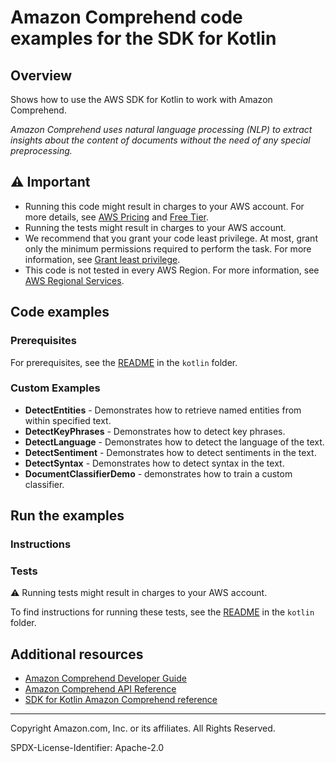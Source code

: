 # Amazon Comprehend code examples for the SDK for Kotlin

## Overview

Shows how to use the AWS SDK for Kotlin to work with Amazon Comprehend.

<!--custom.overview.start-->
<!--custom.overview.end-->

_Amazon Comprehend uses natural language processing (NLP) to extract insights about the content of documents without the need of any special preprocessing._

## ⚠ Important

* Running this code might result in charges to your AWS account. For more details, see [AWS Pricing](https://aws.amazon.com/pricing/?aws-products-pricing.sort-by=item.additionalFields.productNameLowercase&aws-products-pricing.sort-order=asc&awsf.Free%20Tier%20Type=*all&awsf.tech-category=*all) and [Free Tier](https://aws.amazon.com/free/?all-free-tier.sort-by=item.additionalFields.SortRank&all-free-tier.sort-order=asc&awsf.Free%20Tier%20Types=*all&awsf.Free%20Tier%20Categories=*all).
* Running the tests might result in charges to your AWS account.
* We recommend that you grant your code least privilege. At most, grant only the minimum permissions required to perform the task. For more information, see [Grant least privilege](https://docs.aws.amazon.com/IAM/latest/UserGuide/best-practices.html#grant-least-privilege).
* This code is not tested in every AWS Region. For more information, see [AWS Regional Services](https://aws.amazon.com/about-aws/global-infrastructure/regional-product-services).

<!--custom.important.start-->
<!--custom.important.end-->

## Code examples

### Prerequisites

For prerequisites, see the [README](../../README.md#Prerequisites) in the `kotlin` folder.


<!--custom.prerequisites.start-->
<!--custom.prerequisites.end-->

<!--custom.examples.start-->

### Custom Examples

- **DetectEntities** - Demonstrates how to retrieve named entities from within specified text.
- **DetectKeyPhrases** - Demonstrates how to detect key phrases.
- **DetectLanguage** - Demonstrates how to detect the language of the text.
- **DetectSentiment** - Demonstrates how to detect sentiments in the text.
- **DetectSyntax** - Demonstrates how to detect syntax in the text.
- **DocumentClassifierDemo** - demonstrates how to train a custom classifier.
<!--custom.examples.end-->

## Run the examples

### Instructions


<!--custom.instructions.start-->
<!--custom.instructions.end-->



### Tests

⚠ Running tests might result in charges to your AWS account.


To find instructions for running these tests, see the [README](../../README.md#Tests)
in the `kotlin` folder.



<!--custom.tests.start-->
<!--custom.tests.end-->

## Additional resources

- [Amazon Comprehend Developer Guide](https://docs.aws.amazon.com/comprehend/latest/dg/what-is.html)
- [Amazon Comprehend API Reference](https://docs.aws.amazon.com/comprehend/latest/APIReference/welcome.html)
- [SDK for Kotlin Amazon Comprehend reference](https://sdk.amazonaws.com/kotlin/api/latest/comprehend/index.html)

<!--custom.resources.start-->
<!--custom.resources.end-->

---

Copyright Amazon.com, Inc. or its affiliates. All Rights Reserved.

SPDX-License-Identifier: Apache-2.0